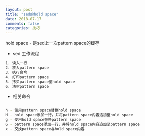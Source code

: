 ```yaml
---
layout: post
title: "sed的hold space"
date: 2018-07-17
comments: false
categories: 技巧
---
```


hold space - 是sed上一次pattern space的缓存

* sed 工作流程

```bash
1. 读入一行
2. 放入pattern space
3. 执行命令
4. 打印pattern space
5. 拷贝pattern space至hold space
6. 清空pattern space
```

* 相关命令

```bash

h - 使用pattern space替换hold space
H - hold space添加一行，并将pattern space内容追加至hold space
g - 使用hold space替换pattern space
G - pattern space添加一行，并将hold space内容追加至pattern space
x - 交换pattern space与hold space内容
```